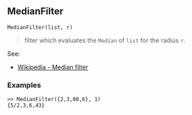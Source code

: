 ## MedianFilter

```
MedianFilter(list, r)
```

> filter which evaluates the `Median` of `list` for the radius `r`. 

See:
* [Wikipedia - Median filter](https://en.wikipedia.org/wiki/Median_filter)
 

### Examples

```  
>> MedianFilter({2,3,80,6}, 1) 
{5/2,3,6,43}
```
 

